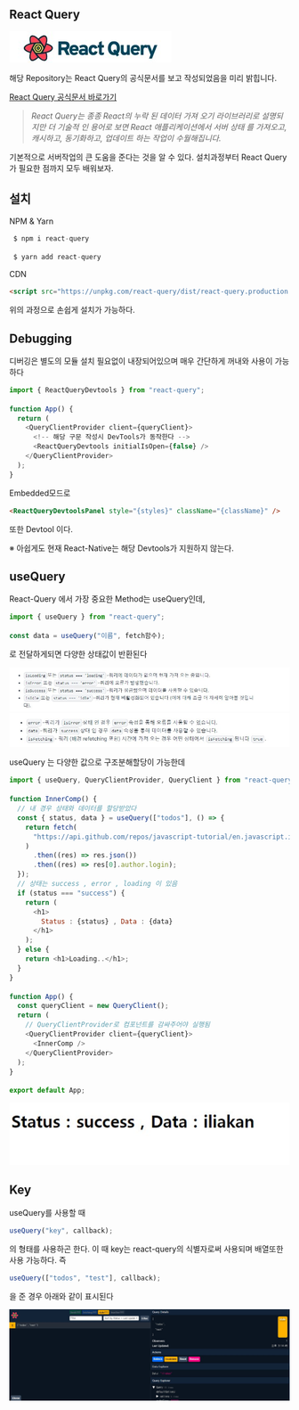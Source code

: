 ## React Query

<img src="gitImages\React_Query_Logo.jpg">

해당 Repository는 React Query의 공식문서를 보고 작성되었음을 미리 밝힙니다.

<a href="https://react-query.tanstack.com/overview">React Query 공식문서 바로가기</a>

<blockquote cite="https://react-query.tanstack.com/overview"><i>
React Query는 종종 React의 누락 된 데이터 가져 오기 라이브러리로 설명되지만 더 기술적 인 용어로 보면 React 애플리케이션에서 서버 상태 를 가져오고, 캐시하고, 동기화하고, 업데이트 하는 작업이 수월해집니다.</i></blockquote>

기본적으로 서버작업의 큰 도움을 준다는 것을 알 수 있다. 설치과정부터 React Query가 필요한 점까지 모두 배워보자.

## 설치

NPM & Yarn

```javascript
 $ npm i react-query

 $ yarn add react-query
```

CDN

```html
<script src="https://unpkg.com/react-query/dist/react-query.production.min.js"></script>
```

위의 과정으로 손쉽게 설치가 가능하다.

## Debugging

디버깅은 별도의 모듈 설치 필요없이 내장되어있으며 매우 간단하게 꺼내와 사용이 가능하다

```javascript
import { ReactQueryDevtools } from "react-query";

function App() {
  return (
    <QueryClientProvider client={queryClient}>
      <!-- 해당 구문 작성시 DevTools가 동작한다 -->
      <ReactQueryDevtools initialIsOpen={false} />
    </QueryClientProvider>
  );
}
```

Embedded모드로

```html
<ReactQueryDevtoolsPanel style="{styles}" className="{className}" />
```

또한 Devtool 이다.

※ 아쉽게도 현재 React-Native는 해당 Devtools가 지원하지 않는다.

## useQuery

React-Query 에서 가장 중요한 Method는 useQuery인데,

```javascript
import { useQuery } from "react-query";

const data = useQuery("이름", fetch함수);
```

로 전달하게되면 다양한 상태값이 반환된다

<img src="gitImages\State.jpg">
<img src="gitImages\Return_Data.jpg">

useQuery 는 다양한 값으로 구조분해할당이 가능한데

```javascript
import { useQuery, QueryClientProvider, QueryClient } from "react-query";

function InnerComp() {
  // 내 경우 상태와 데이터를 할당받았다
  const { status, data } = useQuery(["todos"], () => {
    return fetch(
      "https://api.github.com/repos/javascript-tutorial/en.javascript.info/commits"
    )
      .then((res) => res.json())
      .then((res) => res[0].author.login);
  });
  // 상태는 success , error , loading 이 있음
  if (status === "success") {
    return (
      <h1>
        Status : {status} , Data : {data}
      </h1>
    );
  } else {
    return <h1>Loading..</h1>;
  }
}

function App() {
  const queryClient = new QueryClient();
  return (
    // QueryClientProvider로 컴포넌트를 감싸주어야 실행됨
    <QueryClientProvider client={queryClient}>
      <InnerComp />
    </QueryClientProvider>
  );
}

export default App;
```

<img src="gitImages\Fetch_Success.jpg" />

## Key

useQuery를 사용할 때

```javascript
useQuery("key", callback);
```

의 형태를 사용하곤 한다. 이 때
key는 react-query의 식별자로써 사용되며 배열또한 사용 가능하다. 즉

```javascript
useQuery(["todos", "test"], callback);
```

을 준 경우 아래와 같이 표시된다

<img src="gitImages\DevState.jpg">
